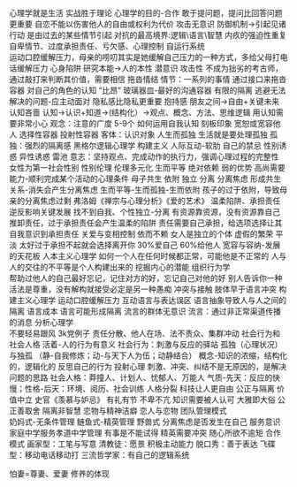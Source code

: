 


心理学就是生活
实战胜于理论
心理学的目的-合作
敢于提问题，提问比回答问题更重要
自恋不能以伤害他人的自由或权利为代价
攻击无意识    防御机制->引起见诸行动    是由过去的某些情节引起
对抗的最高境界:逻辑\语言\智慧
内疚的强迫性重复  自卑情节、过度承担责任、亏欠感、心理控制
自运行系统   
运动口腔缓解压力，母亲的唠叨其实是她缓解自己压力的一种方式，多给父母打电话缓解压力
心身陷阱
研究本能->人的本性   潜意识  攻击性
不成为拙劣的考古师，通过敲打来判断其价值，需要相信
拖沓情结
情节：一系列的事情    通过接口来拖沓
容器
对自己的角色的认知  “比昂”
玻璃器皿-最好的沟通容器  有限的隔离
逃避无法解决的问题-应主动面对
隐私感比隐私更重要
抱持感
朋友之间->自由+关键未来
认知吝啬
认知->认识+知道->(结构化）->观点、概念、方法、思维逻辑
用认知需要非常小心
观念：注意的广度  5-9个
如何运用自我认知
刻板印象  宽恕或宽容他人
选择性容器   投射性容器
客体：认识对象  人生而孤独  生活就是要处理孤独
孤独：强烈的隔离感
黑格尔逻辑心理学
构建主义  人际互动-软肋  自己的禁忌
性别诱惑 异性诱惑  雷池
意志：坚持观点、完成动作的执行力，强调心理过程的完整性
女性为第一社会性别  性别伦理  伦理多元化
生而平等  绝对依赖  弱的优势
高尚需要能力-顺利完成某个活动的心理条件
母子共生 依附 独立 分离    分离焦虑
形成共生关系-消失会产生分离焦虑
生而平等-生而孤独-生而依附
孩子的过于依附，导致母亲的分离焦虑过剩
弗洛姆《禅宗与心理分析》《爱的艺术》
温柔陷阱、承担责任  逆反影响关键发展
找不到自我、个性独立-分离
有资源靠资源，没有资源靠自己
推卸责任，过于承担责任会产生温柔的陷阱
责任需要自己承担，给选项选择让其自我意识到承担责任
关爱与变相控制  依而不赖  女人是独立的个体
虚假的繁荣   平淡  太好过于承担不起就会选择离开你
30%爱自己 60%给他人
宽容与容纳-发展的天花板
人本主义心理学
如何一个人在任何时候都正常，可能他是不正常的
人与人的交往的不平等是个人构建出来的
挖掘内心的潜能
组织行为学  
帮助过他人的自己最好忘记，记住对方的好，忘记自己对他的好
别人告诉你一种活法是尊重，没有解构就接受必定是另一种愚痴
冲突与接触  肢体早于语言冲突
构建主义心理学  运动口腔缓解压力
互动语言与表达误区
语言抽象导致人与人之间的隔离  语言成本  语言可能形成隔离
流言的群体无意识
流言：通过非正常渠道传播的消息
分析心理学  
不要轻易跟风  3k党例子
责任分散、他人在场、法不责众、集群冲动
社会行为和社会人格
活着-人的行为有意义
社会行为：刺激与反应的驿站
孤独（心理状况）与独孤  （静-自我修炼；动-与天下人为伍；动静结合）
概念-知识的浓缩，结构化的，逻辑化的
反思自己的行为  投射心理
刺激、冲突、纠结不是无原因的，是解决问题的思路
社会人格：莽撞人、计划人、忧郁人、万能人
气质-先天：反应的快慢；性格-后天：环境、阅历、社会训练
人格分裂  科技让人更自由
公正与隔离   价值中立  史官《羡慕与妒忌》
有礼有节 不卑不亢  知识需要被人认可
大雅即大俗  公正善取舍  隔离非智慧
恋物与精神洁癖  恋人与恋物
团队管理模式  
奶妈式-无条件管理
鲢鱼式-精英管理
野兽式
分离焦虑是否发生在自己
服务意识
家庭中学服务孝道中学管理
有事是不能试得
精英需要冲突 随心所欲不逾矩
合作模式
画家型：工笔与写意
清教徒：愿景  积极主动能力
脱口秀：善于表达
飞碟型：移动电话移动打
三流哲学家：有自己的逻辑系统

怕妻=尊妻、爱妻   修养的体现
